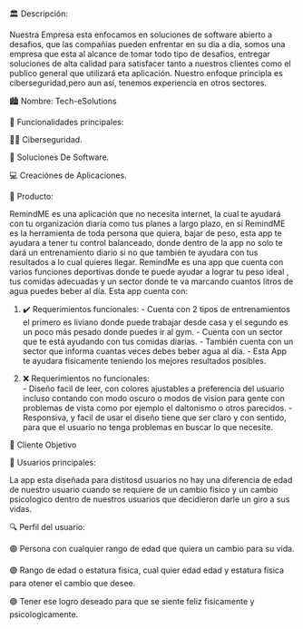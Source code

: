 🏛️ Descripción:

Nuestra Empresa esta enfocamos en soluciones de software abierto a desafios, que las compañias pueden enfrentar en su dia a dia, somos una empresa que esta al alcance de tomar todo tipo de desafios, entregar soluciones de alta calidad para satisfacer tanto a nuestros clientes como el publico general que utilizará eta aplicación.
Nuestro enfoque principla es ciberseguridad,pero aun así, tenemos experiencia en otros sectores.

🏙️ Nombre: Tech-eSolutions

🔧 Funcionalidades principales:

 👩‍💻 Ciberseguridad.
 
 💾 Soluciones De Software.
 
 💻 Creaciónes de Aplicaciones.


📱 Producto:

RemindME es una aplicación que no necesita internet, la cual te ayudará con tu organización diaria como tus planes a largo plazo, en sí RemindME es la herramienta de toda persona que quiera, bajar de peso, esta app te ayudara a tener tu control balanceado, donde dentro de la app no solo te dará un entrenamiento diario si no que también te ayudara con tus resultados a lo cual quieres llegar. RemindMe es una app que cuenta con varios funciones deportivas donde te puede ayudar a lograr tu peso ideal , tus comidas adecuadas y un sector donde te va marcando cuantos litros de agua puedes beber al día. Esta app cuenta con:

1. ✔️ Requerimientos funcionales:
        - Cuenta con 2 tipos de entrenamientos  el primero es liviano donde puede trabajar desde casa y el segundo es un poco más pesado donde puedes ir al gym.
        - Cuenta con un sector que te está ayudando con tus comidas diarias.
        - También cuenta con un sector que informa cuantas veces debes beber agua al día.
        - Esta App te ayudara físicamente teniendo los mejores resultados posibles.
  
2. ❌ Requerimientos no funcionales:   
        - Diseño facil de leer, con colores ajustables a preferencia del usuario incluso contando con modo oscuro o modos de vision para gente con problemas de vista como por ejemplo el daltonismo o otros parecidos.
        - Responsiva, y facil de usar el diseño tiene que ser claro y con sentido, para que el usuario no tenga problemas en buscar lo que necesite.

👥 Cliente Objetivo

🎯 Usuarios principales:

 La app esta diseñada para distitosd usuarios no hay una diferencia de edad de nuestro usuario cuando se requiere de un cambio fisico y un cambio psicologico dentro de nuestros usuarios que decidieron darle un giro a sus vidas.

🔍 Perfil del usuario:

 🟣  Persona con cualquier rango de edad que quiera un cambio para su vida.
 
 🟣  Rango de edad o estatura fisica, cual quier edad edad y estatura fisica para otener el cambio que desee.
 
 🟣  Tener ese logro deseado para que se siente feliz fisicamente y psicologicamente.

    
